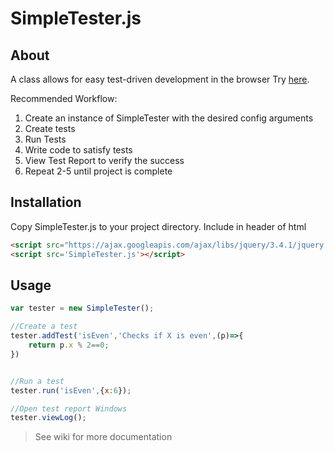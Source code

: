 # SimpleTester.js

## About
A class allows for easy test-driven development in the browser
Try [here](https://joesuph.github.io/SimpleTester.js/).

Recommended Workflow:
1. Create an instance of SimpleTester with the desired config arguments
2. Create tests
3. Run Tests
4. Write code to satisfy tests
5. View Test Report to verify the success
6. Repeat 2-5 until project is complete

## Installation

Copy SimpleTester.js to your project directory.
Include in header of html
```html
<script src="https://ajax.googleapis.com/ajax/libs/jquery/3.4.1/jquery.min.js"></script>
<script src='SimpleTester.js'></script>
```

## Usage
```javascript
var tester = new SimpleTester();

//Create a test
tester.addTest('isEven','Checks if X is even',(p)=>{
    return p.x % 2==0;
})


//Run a test
tester.run('isEven',{x:6});

//Open test report Windows
tester.viewLog();

```
> See wiki for more documentation
